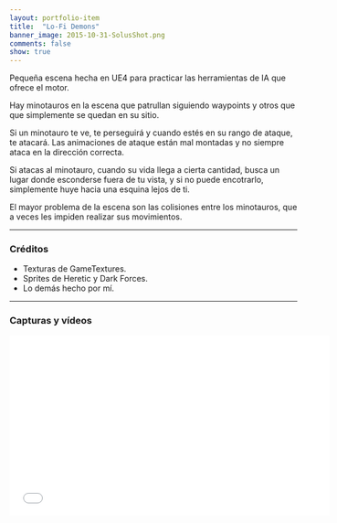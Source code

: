 ```yaml
---
layout: portfolio-item
title:  "Lo-Fi Demons"
banner_image: 2015-10-31-SolusShot.png
comments: false
show: true
---
```


Pequeña escena hecha en UE4 para practicar las herramientas de IA que ofrece el motor.

Hay minotauros en la escena que patrullan siguiendo waypoints y otros que que simplemente se quedan en su sitio.

Si un minotauro te ve, te perseguirá y cuando estés en su rango de ataque, te atacará. Las animaciones de ataque están mal montadas y no siempre ataca en la dirección correcta.

Si atacas al minotauro, cuando su vida llega a cierta cantidad, busca un lugar donde esconderse fuera de tu vista, y si no puede encotrarlo, simplemente huye hacia una esquina lejos de ti.

El mayor problema de la escena son las colisiones entre los minotauros, que a veces les impiden realizar sus movimientos.

---

### Créditos
* Texturas de GameTextures.
* Sprites de Heretic y Dark Forces.
* Lo demás hecho por mí.

---

### Capturas y vídeos
<iframe width="560" height="315" src="//www.youtube.com/embed/8n5fGPTZpCg" frameborder="0" allowfullscreen></iframe>